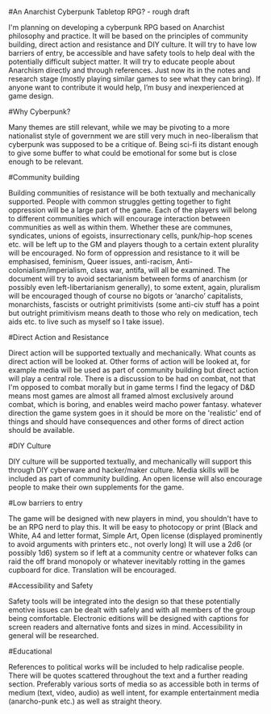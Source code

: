 #An Anarchist Cyberpunk Tabletop RPG? - rough draft

I'm planning on developing a cyberpunk RPG based on Anarchist philosophy and  practice. It will be based on the principles of community building, direct action and resistance and DIY culture. It will try to have low barriers of entry, be accessible and have safety tools to help deal with the potentially difficult subject matter. It will try to educate people about Anarchism directly and through references. Just now its in the notes and research stage (mostly playing similar games to see what they can bring). If anyone want to contribute it would help, I’m busy and inexperienced at game design. 

#Why Cyberpunk?

Many themes are still relevant, while we may be pivoting to a more nationalist style of government we are still very much in neo-liberalism that cyberpunk was supposed to be a critique of. Being sci-fi its distant enough to give some buffer to what could be emotional for some but is close enough to be relevant.

#Community building

Building communities of resistance will be both textually and mechanically supported. People with common struggles getting together to fight oppression will be a large part of the game. Each of the players will belong to different communities which will encourage interaction between communities as well as within them. Whether these are communes, syndicates, unions of egoists, insurrectionary cells, punk/hip-hop scenes etc. will be left up to the GM and players though to a certain extent plurality will be encouraged. No form of oppression and resistance to it will be emphasised, feminism, Queer issues, anti-racism, Anti-colonialism/imperialism, class war, antifa, will all be examined. The document will try to avoid sectarianism between forms of anarchism (or possibly even left-libertarianism generally), to some extent, again,  pluralism will be encouraged though of course no bigots or ‘anarcho’ capitalists, monarchists, fascists or outright primitivists (some anti-civ stuff has a point but outright primitivism means death to those who rely on medication, tech aids etc. to live such as myself so I take issue).  

#Direct Action and Resistance

Direct action will be supported textually and mechanically. What counts as direct action will be looked at. Other forms of action will be looked at, for example media will be used as part of community building but direct action will play a central role. There is a discussion to be had on combat, not that I'm opposed to combat morally but in game terms I find the legacy of D&D means most games are almost all framed almost exclusively  around combat, which is boring, and enables weird macho power fantasy. whatever direction the game system goes in it should be more on the 'realistic' end of things and should have consequences and other forms of direct action should be available.

#DIY Culture

DIY culture will be supported textually, and mechanically will support this through DIY cyberware and hacker/maker culture. Media skills will be included as part of community building. An open license will also encourage people to make their own supplements for the game.

#Low barriers to entry

The game will be designed with new players in mind, you shouldn't have to be an RPG nerd to play this. It will be easy to photocopy or print (Black and White, A4 and letter format, Simple Art, Open license (displayed prominently to avoid arguments with printers etc., not overly long) It will use a 2d6 (or possibly 1d6) system so if left at a community centre or whatever folks can raid the off brand monopoly or whatever inevitably rotting in the games cupboard for dice. Translation will be encouraged.

#Accessibility and Safety

Safety tools will be integrated into the design so that these potentially emotive issues can be dealt with safely and with all members of the group being comfortable. Electronic editions will be designed with captions for screen readers and alternative fonts and sizes in mind. Accessibility in general will be researched.

#Educational

References to political works will be included to help radicalise people. There will be quotes scattered throughout the text and a further reading section. Preferably various sorts of media so as accessible both in terms of medium (text, video, audio) as well intent, for example entertainment media (anarcho-punk etc.) as well as straight theory.
